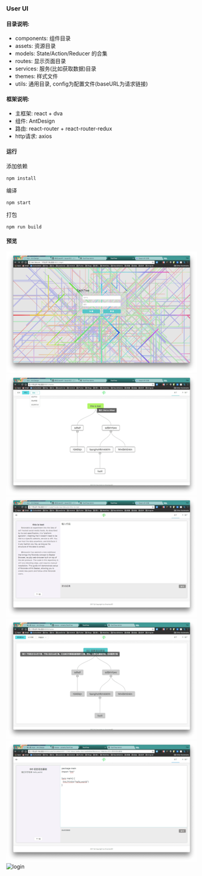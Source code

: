 ### User UI

#### 目录说明:

- components: 组件目录
- assets: 资源目录
- models: State/Action/Reducer 的合集
- routes: 显示页面目录
- services: 服务(比如获取数据)目录
- themes: 样式文件
- utils: 通用目录, config为配置文件(baseURL为请求链接)

#### 框架说明:

- 主框架: react + dva
- 组件: AntDesign
- 路由: react-router + react-router-redux
- http请求: axios

#### 运行

添加依赖

```
npm install
```

编译

```
npm start
```

打包

```
npm run build
```

#### 预览

![login](/preview/user/login.png)
![login](/preview/user/tree1.png)
![login](/preview/user/test1.png)
![login](/preview/user/tree2.png)
![login](/preview/user/test_code.png)
![login](/preview/user/login.gif)
